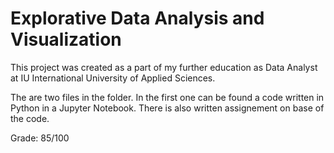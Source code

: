# Explorative Data Analysis and Visualization

This project was created as a part of my further education as Data Analyst at IU International University of Applied Sciences.

The are two files in the folder. In the first one can be found a code written in Python in a Jupyter Notebook. There is also written assignement on base of the code.

Grade: 85/100
